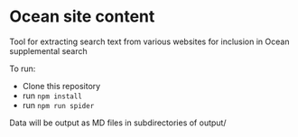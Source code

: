 # Ocean site content

Tool for extracting search text from various websites for inclusion in Ocean supplemental search

To run:

* Clone this repository
* run ```npm install```
* run ```npm run spider```

Data will be output as MD files in subdirectories of  output/

